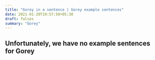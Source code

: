 ```yaml
---
title: "Gorey in a sentence | Gorey example sentences"
date: 2021-01-20T19:57:50+05:30
draft: falses
summary: "Gorey"
---
```

## Unfortunately, we have no example sentences for Gorey                 
